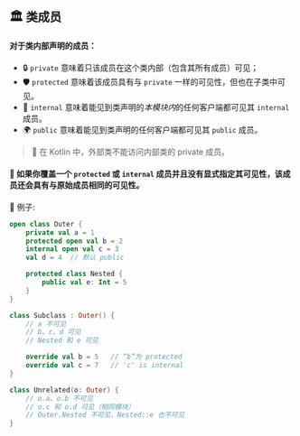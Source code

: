 ## 🏛️ 类成员

#### 对于类内部声明的成员：

* 🔒 `private` 意味着只该成员在这个类内部（包含其所有成员）可见；
* 🛡️ `protected` 意味着该成员具有与 `private` 一样的可见性，但也在子类中可见。
* 🏢 `internal` 意味着能见到类声明的*本模块内*的任何客户端都可见其 `internal` 成员。
* 🌍 `public` 意味着能见到类声明的任何客户端都可见其 `public` 成员。

> 🚫 在 Kotlin 中，外部类不能访问内部类的 private 成员。

#### 🔄 如果你覆盖一个 `protected` 或 `internal` 成员并且没有显式指定其可见性，该成员还会具有与原始成员相同的可见性。

🌟 例子:

```kotlin
open class Outer {
    private val a = 1
    protected open val b = 2
    internal open val c = 3
    val d = 4  // 默认 public

    protected class Nested {
        public val e: Int = 5
    }
}

class Subclass : Outer() {
    // a 不可见
    // b、c、d 可见
    // Nested 和 e 可见

    override val b = 5   // “b”为 protected
    override val c = 7   // 'c' is internal
}

class Unrelated(o: Outer) {
    // o.a、o.b 不可见
    // o.c 和 o.d 可见（相同模块）
    // Outer.Nested 不可见，Nested::e 也不可见
}
```